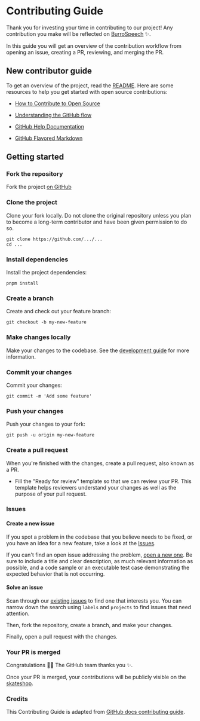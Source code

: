 # Contributing Guide

Thank you for investing your time in contributing to our project! Any contribution you make will be reflected on [BurroSpeech](<[burro-speech.vercel.app](https://github.com/.../...)>) :sparkles:.

<!-- Read our [Code of Conduct](./CODE_OF_CONDUCT.md) to keep our community approachable and respectable. -->

In this guide you will get an overview of the contribution workflow from opening an issue, creating a PR, reviewing, and merging the PR.

## New contributor guide

To get an overview of the project, read the [README](README.md). Here are some resources to help you get started with open source contributions:

- [How to Contribute to Open Source](https://opensource.guide/how-to-contribute/)
- [Understanding the GitHub flow](https://guides.github.com/introduction/flow/)

- [GitHub Help Documentation](https://help.github.com/)
- [GitHub Flavored Markdown](https://guides.github.com/features/mastering-markdown/)

## Getting started

### Fork the repository

Fork the project [on GitHub](https://github.com/.../...)

### Clone the project

Clone your fork locally. Do not clone the original repository unless you plan to become a long-term contributor and have been given permission to do so.

```shell
git clone https://github.com/.../...
cd ...
```

### Install dependencies

Install the project dependencies:

```shell
pnpm install
```

### Create a branch

Create and check out your feature branch:

```shell
git checkout -b my-new-feature
```

### Make changes locally

Make your changes to the codebase. See the [development guide](contributing/development.md) for more information.

### Commit your changes

Commit your changes:

```shell
git commit -m 'Add some feature'
```

### Push your changes

Push your changes to your fork:

```shell
git push -u origin my-new-feature
```

### Create a pull request

When you're finished with the changes, create a pull request, also known as a PR.

- Fill the "Ready for review" template so that we can review your PR. This template helps reviewers understand your changes as well as the purpose of your pull request.

### Issues

#### Create a new issue

If you spot a problem in the codebase that you believe needs to be fixed, or you have an idea for a new feature, take a look at the [Issues](https://github.com/.../.../issues).

If you can't find an open issue addressing the problem, [open a new one](https://github.com/.../.../issues/new). Be sure to include a title and clear description, as much relevant information as possible, and a code sample or an executable test case demonstrating the expected behavior that is not occurring.

#### Solve an issue

Scan through our [existing issues](https://github.com/.../.../issues) to find one that interests you. You can narrow down the search using `labels` and `projects` to find issues that need attention.

Then, fork the repository, create a branch, and make your changes.

Finally, open a pull request with the changes.

### Your PR is merged

Congratulations :tada::tada: The GitHub team thanks you :sparkles:.

Once your PR is merged, your contributions will be publicly visible on the [skateshop](https://github.com/.../...).

### Credits

This Contributing Guide is adapted from [GitHub docs contributing guide](https://github.com/github/docs/blob/main/CONTRIBUTING.md?plain=1).